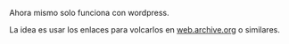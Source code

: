 Ahora mismo solo funciona con wordpress.

La idea es usar los enlaces para volcarlos en [web.archive.org](https://web.archive.org/) o similares.
